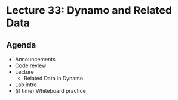 # Lecture 33: Dynamo and Related Data

## Agenda

- Announcements
- Code review
- Lecture
  - Related Data in Dynamo
- Lab intro
- (if time) Whiteboard practice
